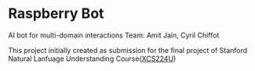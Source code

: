 # Raspberry Bot
AI bot for multi-domain interactions
Team: Amit Jain, Cyril Chiffot

This project initially created as submission for the final project of Stanford Natural Lanfuage Understanding Course([XCS224U](https://online.stanford.edu/courses/xcs224u-natural-language-understanding))
